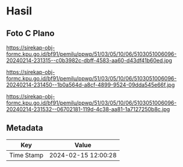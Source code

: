 # Hasil

## Foto C Plano

https://sirekap-obj-formc.kpu.go.id/bf91/pemilu/ppwp/51/03/05/10/06/5103051006096-20240214-231315--c0b3982c-dbff-4583-aa60-d43df41b60ed.jpg

https://sirekap-obj-formc.kpu.go.id/bf91/pemilu/ppwp/51/03/05/10/06/5103051006096-20240214-231450--1b0a564d-a8cf-4899-9524-09dda545e66f.jpg

https://sirekap-obj-formc.kpu.go.id/bf91/pemilu/ppwp/51/03/05/10/06/5103051006096-20240214-231532--06702181-119d-4c38-aa81-1a7127250b8c.jpg


## Metadata

| Key        | Value               |
| ---------- | ------------------- |
| Time Stamp | 2024-02-15 12:00:28 |



